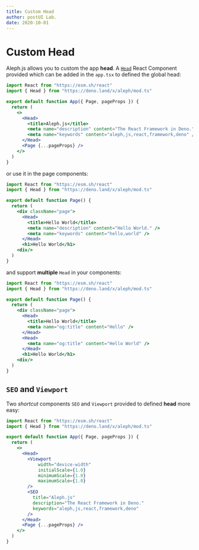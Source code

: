```yaml
---
title: Custom Head
author: postUI Lab.
date: 2020-10-01
---
```


# Custom Head

Aleph.js allows you to custom the app **head**. A [`Head`](/docs/api-reference/mod.ts#Head) React Component provided which can be added in the `app.tsx` to defined the global head:

```jsx
import React from "https://esm.sh/react"
import { Head } from "https://deno.land/x/aleph/mod.ts"

export default function App({ Page, pageProps }) {
  return (
    <>
      <Head>
        <title>Aleph.js</title>
        <meta name="description" content="The React Framework in Deno." />
        <meta name="keywords" content="aleph,js,react,framework,deno" />
      </Head>
      <Page {...pageProps} />
    </>
  )
}
```

or use it in the page components:

```jsx
import React from "https://esm.sh/react"
import { Head } from "https://deno.land/x/aleph/mod.ts"

export default function Page() {
  return (
    <div className="page">
      <Head>
        <title>Hello World</title>
        <meta name="description" content="Hello World." />
        <meta name="keywords" content="hello,world" />
      </Head>
      <h1>Hello World</h1>
    <div/>
  )
}
```

and support **multiple** `Head` in your components:

```jsx
import React from "https://esm.sh/react"
import { Head } from "https://deno.land/x/aleph/mod.ts"

export default function Page() {
  return (
    <div className="page">
      <Head>
        <title>Hello World</title>
        <meta name="og:title" content="Hello" />
      </Head>
      <Head>
        <meta name="og:title" content="Hello World" />
      </Head>
      <h1>Hello World</h1>
    <div/>
  )
}
```

## `SEO` and `Viewport`
Two *shortcut* components `SEO` and `Viewport` provided to defined **head** more easy:

```jsx
import React from "https://esm.sh/react"
import { Head } from "https://deno.land/x/aleph/mod.ts"

export default function App({ Page, pageProps }) {
  return (
    <>
      <Head>
        <Viewport
            width="device-width"
            initialScale={1.0}
            minimumScale={1.0}
            maximumScale={1.0}
        />
        <SEO
          title="Aleph.js"
          description="The React Framework in Deno."
          keywords="aleph,js,react,framework,deno"
        />
      </Head>
      <Page {...pageProps} />
    </>
  )
}
```
